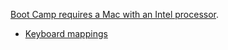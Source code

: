 [Boot Camp requires a Mac with an Intel processor](https://support.apple.com/en-us/HT201468).

- [Keyboard mappings](https://support.apple.com/en-gb/HT202676)

